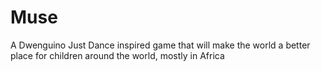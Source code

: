 # Muse
A Dwenguino Just Dance inspired game that will make the world a better place for children around the world, mostly in Africa
